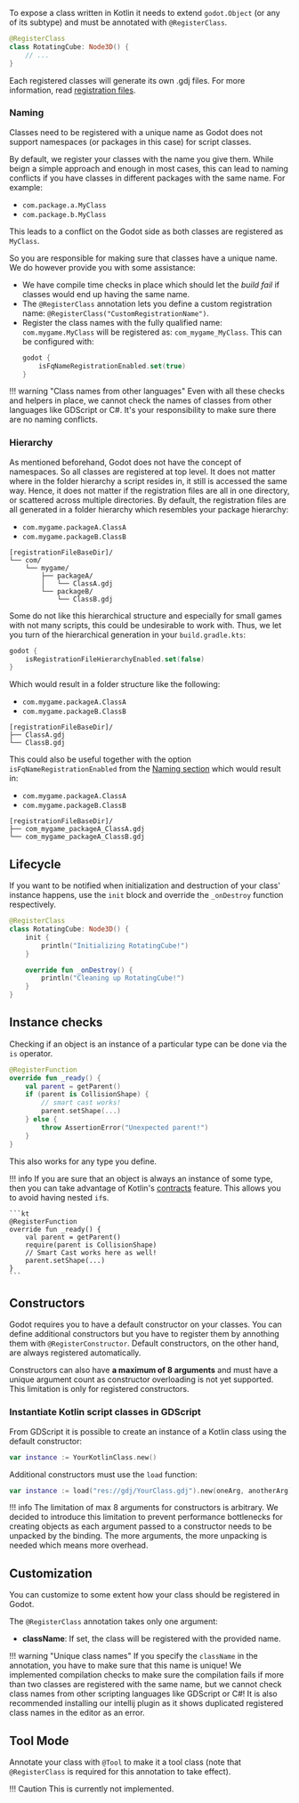 To expose a class written in Kotlin it needs to extend `godot.Object` (or any of its subtype) and must be annotated with `@RegisterClass`.

```kt
@RegisterClass
class RotatingCube: Node3D() {
    // ...
}
```

Each registered classes will generate its own .gdj files. For more information, read [registration files](../user-guide/api-differences.md#registration-files-gdj).

### Naming

Classes need to be registered with a unique name as Godot does not support namespaces (or packages in this case) for script classes.

By default, we register your classes with the name you give them. While beign a simple approach and enough in most cases,
this can lead to naming conflicts if you have classes in different packages with the same name. For example:

- `com.package.a.MyClass`
- `com.package.b.MyClass`

This leads to a conflict on the Godot side as both classes are registered as `MyClass`.

So you are responsible for making sure that classes have a unique name.
We do however provide you with some assistance:

- We have compile time checks in place which should let the *build fail* if classes would end up having the same name.
- The `@RegisterClass` annotation lets you define a custom registration name: `@RegisterClass("CustomRegistrationName")`.
- Register the class names with the fully qualified name: `com.mygame.MyClass` will be registered as: `com_mygame_MyClass`. This can be configured with:
    ```kotlin
    godot {
        isFqNameRegistrationEnabled.set(true)
    }
    ```

!!! warning "Class names from other languages"
    Even with all these checks and helpers in place, we cannot check the names of classes from other languages like GDScript or C#. It's your responsibility to make sure there are no naming conflicts.

### Hierarchy

As mentioned beforehand, Godot does not have the concept of namespaces. So all classes are registered at top level.
It does not matter where in the folder hierarchy a script resides in, it still is accessed the same way.
Hence, it does not matter if the registration files are all in one directory, or scattered across multiple directories.
By default, the registration files are all generated in a folder hierarchy which resembles your package hierarchy:

- `com.mygame.packageA.ClassA`
- `com.mygame.packageB.ClassB`

```
[registrationFileBaseDir]/
└── com/
    └── mygame/
        ├── packageA/
        │   └── ClassA.gdj
        └── packageB/
            └── ClassB.gdj
```

Some do not like this hierarchical structure and especially for small games with not many scripts, this could be undesirable to work with.
Thus, we let you turn of the hierarchical generation in your `build.gradle.kts`:

```kotlin
godot {
    isRegistrationFileHierarchyEnabled.set(false)
}
```

Which would result in a folder structure like the following:

- `com.mygame.packageA.ClassA`
- `com.mygame.packageB.ClassB`

```
[registrationFileBaseDir]/
├── ClassA.gdj
└── ClassB.gdj
```

This could also be useful together with the option `isFqNameRegistrationEnabled` from the [Naming section](#naming) which would result in:

- `com.mygame.packageA.ClassA`
- `com.mygame.packageB.ClassB`

```
[registrationFileBaseDir]/
├── com_mygame_packageA_ClassA.gdj
└── com_mygame_packageA_ClassB.gdj
```

## Lifecycle

If you want to be notified when initialization and destruction of your class' instance happens, use the `init` block
and override the `_onDestroy` function respectively.

```kt
@RegisterClass
class RotatingCube: Node3D() {
    init {
        println("Initializing RotatingCube!")
    }

    override fun _onDestroy() {
        println("Cleaning up RotatingCube!")
    }
}
```

## Instance checks

Checking if an object is an instance of a particular type can be done via the `is` operator.

```kt
@RegisterFunction
override fun _ready() {
    val parent = getParent()
    if (parent is CollisionShape) {
        // smart cast works!
        parent.setShape(...)
    } else {
        throw AssertionError("Unexpected parent!")
    }
}
```

This also works for any type you define.

!!! info
    If you are sure that an object is always an instance of some type, then you can take advantage of Kotlin's [contracts](https://kotlinlang.org/docs/reference/whatsnew13.html#contracts) feature. This allows you to avoid having nested `if`s.

    ```kt
    @RegisterFunction
    override fun _ready() {
        val parent = getParent()
        require(parent is CollisionShape)
        // Smart Cast works here as well!
        parent.setShape(...)
    }
    ```

## Constructors

Godot requires you to have a default constructor on your classes.
You can define additional constructors but you have to register them by annothing them with `@RegisterConstructor`.
Default constructors, on the other hand, are always registered automatically.

Constructors can also have **a maximum of 8 arguments** and must have a unique argument count as constructor overloading is not yet supported.
This limitation is only for registered constructors.

### Instantiate Kotlin script classes in GDScript

From GDScript it is possible to create an instance of a Kotlin class using the default constructor:

```kt
var instance := YourKotlinClass.new()
```

Additional constructors must use the `load` function:

```kt
var instance := load("res://gdj/YourClass.gdj").new(oneArg, anotherArg)
```

!!! info
    The limitation of max 8 arguments for constructors is arbitrary. We decided to introduce this limitation to prevent performance bottlenecks for creating objects as each argument passed to a constructor needs to be unpacked by the binding. The more arguments, the more unpacking is needed which means more overhead.


## Customization

You can customize to some extent how your class should be registered in Godot.

The `@RegisterClass` annotation takes only one argument:

- **className**: If set, the class will be registered with the provided name.

!!! warning "Unique class names"
    If you specify the `className` in the annotation, you have to make sure that this name is unique! We implemented compilation checks to make sure the compilation fails if more than two classes are registered with the same name, but we cannot check class names from other scripting languages like GDScript or C#! It is also recommended installing our intellij plugin as it shows duplicated registered class names in the editor as an error.


## Tool Mode

Annotate your class with `@Tool` to make it a tool class (note that `@RegisterClass` is required for this annotation to take effect).

!!! Caution
    This is currently not implemented.